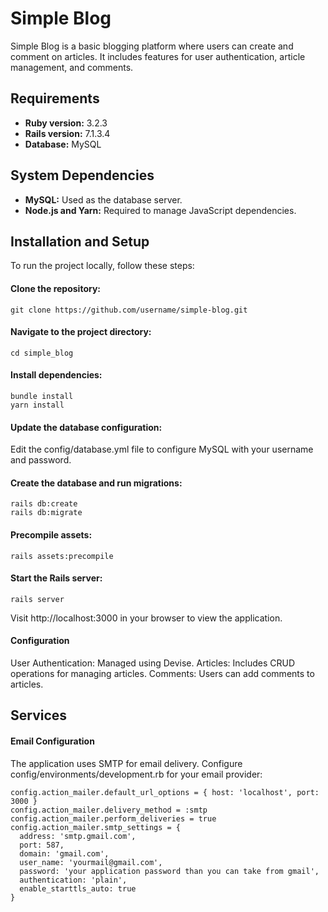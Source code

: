 # Simple Blog

Simple Blog is a basic blogging platform where users can create and comment on articles. It includes features for user authentication, article management, and comments.

## Requirements

- **Ruby version:** 3.2.3
- **Rails version:** 7.1.3.4
- **Database:** MySQL
  
## System Dependencies

- **MySQL:** Used as the database server.
- **Node.js and Yarn:** Required to manage JavaScript dependencies.

## Installation and Setup

To run the project locally, follow these steps:

#### Clone the repository:
    
    git clone https://github.com/username/simple-blog.git


#### Navigate to the project directory:

    cd simple_blog

#### Install dependencies:

    bundle install
    yarn install

#### Update the database configuration:

Edit the config/database.yml file to configure MySQL with your username and password.

#### Create the database and run migrations:

    rails db:create
    rails db:migrate

#### Precompile assets:

    rails assets:precompile

#### Start the Rails server:

    rails server

Visit http://localhost:3000 in your browser to view the application.

#### Configuration

User Authentication: Managed using Devise.
Articles: Includes CRUD operations for managing articles.
Comments: Users can add comments to articles.

## Services
#### Email Configuration

The application uses SMTP for email delivery. Configure config/environments/development.rb for your email provider:

```
config.action_mailer.default_url_options = { host: 'localhost', port: 3000 }
config.action_mailer.delivery_method = :smtp
config.action_mailer.perform_deliveries = true
config.action_mailer.smtp_settings = {
  address: 'smtp.gmail.com',
  port: 587,
  domain: 'gmail.com',
  user_name: 'yourmail@gmail.com',
  password: 'your application password than you can take from gmail',
  authentication: 'plain',
  enable_starttls_auto: true
}


